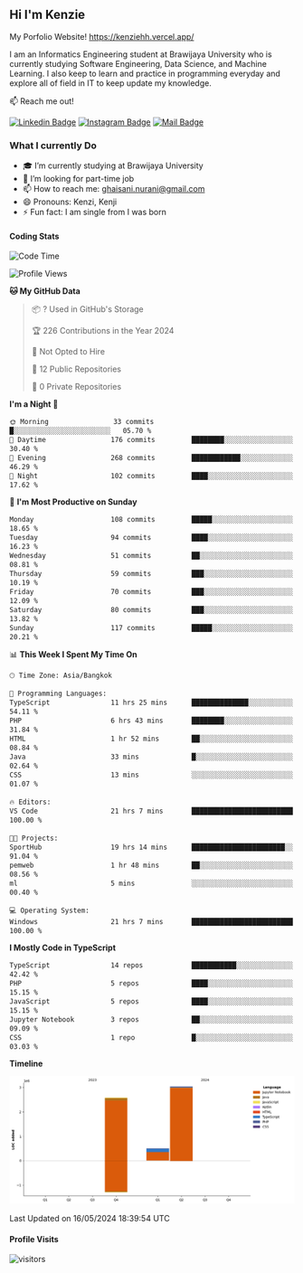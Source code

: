 ## Hi I'm Kenzie

My Porfolio Website!
https://kenziehh.vercel.app/

I am an Informatics Engineering student at Brawijaya University who is currently studying Software Engineering, Data Science, and Machine Learning. I also keep to learn and practice in programming everyday and explore all of field in IT to keep update my knowledge.

:mailbox: Reach me out!

[![Linkedin Badge](https://img.shields.io/badge/-Kenzie_Taqiyassar-0e76a8?style=flat&labelColor=0e76a8&logo=linkedin&logoColor=white)](https://www.linkedin.com/in/kenzie-taqiyassar-37458b1aa/) 
[![Instagram Badge](https://img.shields.io/badge/-@__kenziehh_-e84393?style=flat&labelColor=e84393&logo=instagram&logoColor=white)](https://www.instagram.com/_kenziehh/) 
[![Mail Badge](https://img.shields.io/badge/-ghaisani.nurani-c0392b?style=flat&labelColor=c0392b&logo=gmail&logoColor=white)](mailto:ghaisani.nurani@gmail.com)

### What I currently Do

- 🎓 I’m currently studying at Brawijaya University
- 💼 I’m looking for part-time job
- 📫 How to reach me: ghaisani.nurani@gmail.com
- 😄 Pronouns: Kenzi, Kenji
- ⚡ Fun fact: I am single from I was born

#### Coding Stats
<!--START_SECTION:waka-->
![Code Time](http://img.shields.io/badge/Code%20Time-351%20hrs%2052%20mins-blue)

![Profile Views](http://img.shields.io/badge/Profile%20Views-0-blue)

**🐱 My GitHub Data** 

> 📦 ? Used in GitHub's Storage 
 > 
> 🏆 226 Contributions in the Year 2024
 > 
> 🚫 Not Opted to Hire
 > 
> 📜 12 Public Repositories 
 > 
> 🔑 0 Private Repositories 
 > 
**I'm a Night 🦉** 

```text
🌞 Morning                33 commits          █░░░░░░░░░░░░░░░░░░░░░░░░   05.70 % 
🌆 Daytime                176 commits         ████████░░░░░░░░░░░░░░░░░   30.40 % 
🌃 Evening                268 commits         ████████████░░░░░░░░░░░░░   46.29 % 
🌙 Night                  102 commits         ████░░░░░░░░░░░░░░░░░░░░░   17.62 % 
```
📅 **I'm Most Productive on Sunday** 

```text
Monday                   108 commits         █████░░░░░░░░░░░░░░░░░░░░   18.65 % 
Tuesday                  94 commits          ████░░░░░░░░░░░░░░░░░░░░░   16.23 % 
Wednesday                51 commits          ██░░░░░░░░░░░░░░░░░░░░░░░   08.81 % 
Thursday                 59 commits          ███░░░░░░░░░░░░░░░░░░░░░░   10.19 % 
Friday                   70 commits          ███░░░░░░░░░░░░░░░░░░░░░░   12.09 % 
Saturday                 80 commits          ███░░░░░░░░░░░░░░░░░░░░░░   13.82 % 
Sunday                   117 commits         █████░░░░░░░░░░░░░░░░░░░░   20.21 % 
```


📊 **This Week I Spent My Time On** 

```text
🕑︎ Time Zone: Asia/Bangkok

💬 Programming Languages: 
TypeScript               11 hrs 25 mins      ██████████████░░░░░░░░░░░   54.11 % 
PHP                      6 hrs 43 mins       ████████░░░░░░░░░░░░░░░░░   31.84 % 
HTML                     1 hr 52 mins        ██░░░░░░░░░░░░░░░░░░░░░░░   08.84 % 
Java                     33 mins             █░░░░░░░░░░░░░░░░░░░░░░░░   02.64 % 
CSS                      13 mins             ░░░░░░░░░░░░░░░░░░░░░░░░░   01.07 % 

🔥 Editors: 
VS Code                  21 hrs 7 mins       █████████████████████████   100.00 % 

🐱‍💻 Projects: 
SportHub                 19 hrs 14 mins      ███████████████████████░░   91.04 % 
pemweb                   1 hr 48 mins        ██░░░░░░░░░░░░░░░░░░░░░░░   08.56 % 
ml                       5 mins              ░░░░░░░░░░░░░░░░░░░░░░░░░   00.40 % 

💻 Operating System: 
Windows                  21 hrs 7 mins       █████████████████████████   100.00 % 
```

**I Mostly Code in TypeScript** 

```text
TypeScript               14 repos            ███████████░░░░░░░░░░░░░░   42.42 % 
PHP                      5 repos             ████░░░░░░░░░░░░░░░░░░░░░   15.15 % 
JavaScript               5 repos             ████░░░░░░░░░░░░░░░░░░░░░   15.15 % 
Jupyter Notebook         3 repos             ██░░░░░░░░░░░░░░░░░░░░░░░   09.09 % 
CSS                      1 repo              █░░░░░░░░░░░░░░░░░░░░░░░░   03.03 % 
```



**Timeline**

![Lines of Code chart](https://raw.githubusercontent.com/kenziehh/kenziehh/master/assets/bar_graph.png)


 Last Updated on 16/05/2024 18:39:54 UTC
<!--END_SECTION:waka-->


#### Profile Visits

![visitors](https://visitor-badge.glitch.me/badge?page_id=kenziehh.kenziehh)





